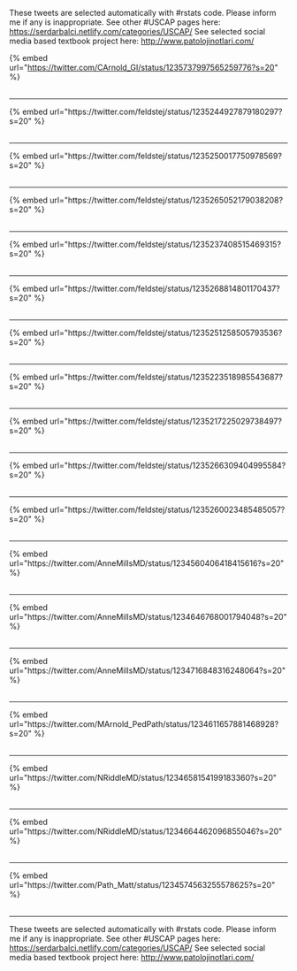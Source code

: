 

These tweets are selected automatically with #rstats code. Please inform me if any is inappropriate.
See other #USCAP pages here: https://serdarbalci.netlify.com/categories/USCAP/ 
See selected social media based textbook project here: http://www.patolojinotlari.com/

{% embed url="https://twitter.com/CArnold_GI/status/1235737997565259776?s=20" %}<br>
<br>
<hr>
{% embed url="https://twitter.com/feldstej/status/1235244927879180297?s=20" %}<br>
<br>
<hr>
{% embed url="https://twitter.com/feldstej/status/1235250017750978569?s=20" %}<br>
<br>
<hr>
{% embed url="https://twitter.com/feldstej/status/1235265052179038208?s=20" %}<br>
<br>
<hr>
{% embed url="https://twitter.com/feldstej/status/1235237408515469315?s=20" %}<br>
<br>
<hr>
{% embed url="https://twitter.com/feldstej/status/1235268814801170437?s=20" %}<br>
<br>
<hr>
{% embed url="https://twitter.com/feldstej/status/1235251258505793536?s=20" %}<br>
<br>
<hr>
{% embed url="https://twitter.com/feldstej/status/1235223518985543687?s=20" %}<br>
<br>
<hr>
{% embed url="https://twitter.com/feldstej/status/1235217225029738497?s=20" %}<br>
<br>
<hr>
{% embed url="https://twitter.com/feldstej/status/1235266309404995584?s=20" %}<br>
<br>
<hr>
{% embed url="https://twitter.com/feldstej/status/1235260023485485057?s=20" %}<br>
<br>
<hr>
{% embed url="https://twitter.com/AnneMillsMD/status/1234560406418415616?s=20" %}<br>
<br>
<hr>
{% embed url="https://twitter.com/AnneMillsMD/status/1234646768001794048?s=20" %}<br>
<br>
<hr>
{% embed url="https://twitter.com/AnneMillsMD/status/1234716848316248064?s=20" %}<br>
<br>
<hr>
{% embed url="https://twitter.com/MArnold_PedPath/status/1234611657881468928?s=20" %}<br>
<br>
<hr>
{% embed url="https://twitter.com/NRiddleMD/status/1234658154199183360?s=20" %}<br>
<br>
<hr>
{% embed url="https://twitter.com/NRiddleMD/status/1234664462096855046?s=20" %}<br>
<br>
<hr>
{% embed url="https://twitter.com/Path_Matt/status/1234574563255578625?s=20" %}<br>
<br>
<hr>


These tweets are selected automatically with #rstats code. Please inform me if any is inappropriate.
See other #USCAP pages here: https://serdarbalci.netlify.com/categories/USCAP/ 
See selected social media based textbook project here: http://www.patolojinotlari.com/
